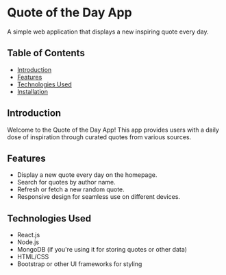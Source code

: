 # Quote of the Day App

A simple web application that displays a new inspiring quote every day.

## Table of Contents

- [Introduction](#introduction)
- [Features](#features)
- [Technologies Used](#technologies-used)
- [Installation](#installation)

## Introduction

Welcome to the Quote of the Day App! This app provides users with a daily dose of inspiration through curated quotes from various sources.

## Features

- Display a new quote every day on the homepage.
- Search for quotes by author name.
- Refresh or fetch a new random quote.
- Responsive design for seamless use on different devices.

## Technologies Used

- React.js
- Node.js
- MongoDB (if you're using it for storing quotes or other data)
- HTML/CSS
- Bootstrap or other UI frameworks for styling
